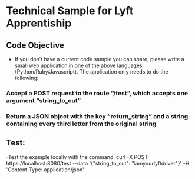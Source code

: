 # Technical Sample for Lyft Apprentiship 
## Code Objective
- If you don’t have a current code sample you can share, please write a small web application in one of the above languages (Python/Ruby/Javascript). The application only needs to do the following:
### Accept a POST request to the route “/test”, which accepts one argument “string_to_cut”
### Return a JSON object with the key “return_string” and a string containing every third letter from the original string

## Test:
-Test the example locally with the command: curl -X POST https://localhost:8080/test --data '{"string_to_cut": "iamyourlyftdriver"}' -H 'Content-Type: application/json'
